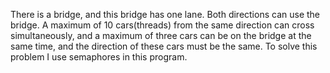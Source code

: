 There is a bridge, and this bridge has one lane. Both directions can use the bridge. 
A maximum of 10 cars(threads) from the same direction can cross simultaneously, and a maximum of three cars can be on the bridge at the same time, and the direction of these cars must be the same.
To solve this problem I use semaphores in this program.
